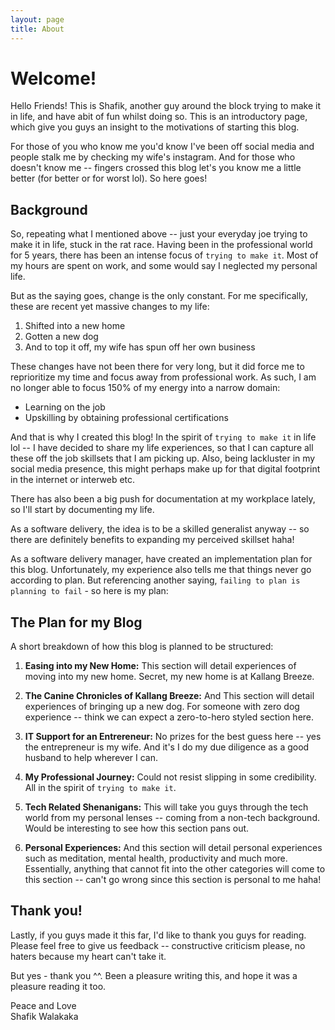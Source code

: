 ```yaml
---
layout: page
title: About
---
```



# Welcome!
Hello Friends! This is Shafik, another guy around the block trying to make it in life, and have abit of fun whilst doing so. This is an introductory page, which give you guys an insight to the motivations of starting this blog.

For those of you who know me you'd know I've been off social media and people stalk me by checking my wife's instagram. And for those who doesn't know me -- fingers crossed this blog let's you know me a little better (for better or for worst lol). So here goes!

## Background
So, repeating what I mentioned above -- just your everyday joe trying to make it in life, stuck in the rat race. Having been in the professional world for 5 years, there has been an intense focus of `trying to make it`. Most of my hours are spent on work, and some would say I neglected my personal life.

But as the saying goes, change is the only constant. For me specifically, these are recent yet massive changes to my life:

1. Shifted into a new home
2. Gotten a new dog
3. And to top it off, my wife has spun off her own business

These changes have not been there for very long, but it did force me to reprioritize my time and focus away from professional work. As such, I am no longer able to focus 150% of my energy into a narrow domain:
- Learning on the job
- Upskilling by obtaining professional certifications

And that is why I created this blog! In the spirit of `trying to make it` in life lol -- I have decided to share my life experiences, so that I can capture all these off the job skillsets that I am picking up. Also, being lackluster in my social media presence, this might perhaps make up for that digital footprint in the internet or interweb etc.

There has also been a big push for documentation at my workplace lately, so I'll start by documenting my life.

As a software delivery, the idea is to be a skilled generalist anyway -- so there are definitely benefits to expanding my perceived skillset haha!

As a software delivery manager, have created an implementation plan for this blog. Unfortunately, my experience also tells me that things never go according to plan. But referencing another saying, `failing to plan is planning to fail` - so here is my plan:

## The Plan for my Blog
A short breakdown of how this blog is planned to be structured:

1. **Easing into my New Home:** This section will detail experiences of moving into my new home. Secret, my new home is at Kallang Breeze.

2. **The Canine Chronicles of Kallang Breeze:** And This section will detail experiences of bringing up a new dog. For someone with zero dog experience -- think we can expect a zero-to-hero styled section here.

3. **IT Support for an Entrereneur:** No prizes for the best guess here -- yes the entrepreneur is my wife. And it's I do my due diligence as a good husband to help wherever I can.

4. **My Professional Journey:** Could not resist slipping in some credibility. All in the spirit of `trying to make it`.

5. **Tech Related Shenanigans:** This will take you guys through the tech world from my personal lenses -- coming from a non-tech background. Would be interesting to see how this section pans out.

6. **Personal Experiences:** And this section will detail personal experiences such as meditation, mental health, productivity and much more. Essentially, anything that cannot fit into the other categories will come to this section -- can't go wrong since this section is personal to me haha!

## Thank you!
Lastly, if you guys made it this far, I'd like to thank you guys for reading. Please feel free to give us feedback -- constructive criticism please, no haters because my heart can't take it.

But yes - thank you ^^. Been a pleasure writing this, and hope it was a pleasure reading it too.

Peace and Love<br>
Shafik Walakaka
